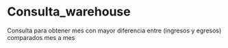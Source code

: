 # Consulta_warehouse
Consulta para obtener mes con mayor  diferencia entre (ingresos y egresos) comparados mes a mes
